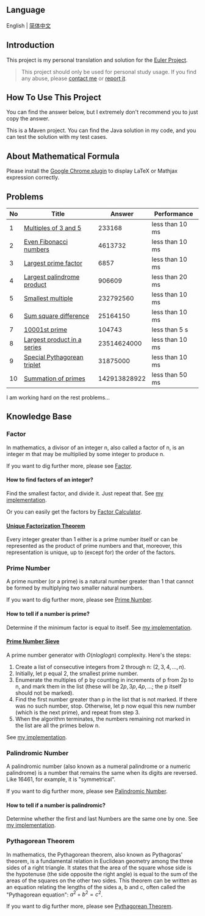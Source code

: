 ## Language

English | [简体中文](/README-zh_CN.md)

## Introduction

This project is my personal translation and solution for the [Euler Project](https://projecteuler.net/). 

> This project should only be used for personal study usage. If you find any abuse, please [contact me](mailto:er_tzw@163.com) or [report it](https://github.com/jackeggie/project-euler/issues/new).

## How To Use This Project

You can find the answer below, but I extremely don't recommend you to just copy the answer.

This is a Maven project. You can find the Java solution in my code, and you can test the solution with my test cases.

## About Mathematical Formula

Please install the [Google Chrome plugin](https://github.com/orsharir/github-mathjax) to display LaTeX or Mathjax expression correctly.

## Problems

| No   | Title                                                                        | Answer       | Performance     |
| ---- | ---------------------------------------------------------------------------- | ------------ | --------------- |
| 1    | [Multiples of 3 and 5](/src/main/java/name/jacktang/projecteuler/_1)         | 233168       | less than 10 ms |
| 2    | [Even Fibonacci numbers](/src/main/java/name/jacktang/projecteuler/_2)       | 4613732      | less than 10 ms |
| 3    | [Largest prime factor](/src/main/java/name/jacktang/projecteuler/_3)         | 6857         | less than 10 ms |
| 4    | [Largest palindrome product](/src/main/java/name/jacktang/projecteuler/_4)   | 906609       | less than 20 ms |
| 5    | [Smallest multiple](/src/main/java/name/jacktang/projecteuler/_5)            | 232792560    | less than 10 ms |
| 6    | [Sum square difference](/src/main/java/name/jacktang/projecteuler/_6)        | 25164150     | less than 10 ms |
| 7    | [10001st prime](/src/main/java/name/jacktang/projecteuler/_7)                | 104743       | less than 5 s   |
| 8    | [Largest product in a series](/src/main/java/name/jacktang/projecteuler/_8)  | 23514624000  | less than 10 ms |
| 9    | [Special Pythagorean triplet](/src/main/java/name/jacktang/projecteuler/_9)  | 31875000     | less than 10 ms |
| 10   | [Summation of primes](/src/main/java/name/jacktang/projecteuler/_10)         | 142913828922 | less than 50 ms |

I am working hard on the rest problems...

## Knowledge Base

### Factor

In mathematics, a divisor of an integer n, also called a factor of n, is an integer m that may be multiplied by some integer to produce n.

If you want to dig further more, please see [Factor](https://en.wikipedia.org/wiki/Divisor).

#### How to find factors of an integer?

Find the smallest factor, and divide it. Just repeat that. See [my implementation](/src/main/java/name/jacktang/projecteuler/util/MathUtil.java).

Or you can easily get the factors by [Factor Calculator](https://www.calculator.net/factor-calculator.html).

#### [Unique Factorization Theorem](https://en.wikipedia.org/wiki/Fundamental_theorem_of_arithmetic)

Every integer greater than 1 either is a prime number itself or can be represented as the product of prime numbers and that, moreover, this representation is unique, up to (except for) the order of the factors.

### Prime Number

A prime number (or a prime) is a natural number greater than 1 that cannot be formed by multiplying two smaller natural numbers.

If you want to dig further more, please see [Prime Number](https://en.wikipedia.org/wiki/Prime_number).

#### How to tell if a number is prime?

Determine if the minimum factor is equal to itself. See [my implementation](/src/main/java/name/jacktang/projecteuler/util/MathUtil.java).

#### [Prime Number Sieve](https://en.wikipedia.org/wiki/Sieve_of_Eratosthenes)

A prime number generator with $O(n log log n)$ complexity. Here's the steps:

1. Create a list of consecutive integers from 2 through n: $(2, 3, 4, ..., n)$.
2. Initially, let p equal 2, the smallest prime number.
3. Enumerate the multiples of p by counting in increments of p from 2p to n, and mark them in the list (these will be $2p, 3p, 4p, ...$; the p itself should not be marked).
4. Find the first number greater than p in the list that is not marked. If there was no such number, stop. Otherwise, let p now equal this new number (which is the next prime), and repeat from step 3.
5. When the algorithm terminates, the numbers remaining not marked in the list are all the primes below n.

See [my implementation](/src/main/java/name/jacktang/projecteuler/util/MathUtil.java).

### Palindromic Number

A palindromic number (also known as a numeral palindrome or a numeric palindrome) is a number that remains the same when its digits are reversed. Like 16461, for example, it is "symmetrical".

If you want to dig further more, please see [Palindromic Number](https://en.wikipedia.org/wiki/Palindromic_number).

#### How to tell if a number is palindromic?

Determine whether the first and last Numbers are the same one by one. See [my implementation](/src/main/java/name/jacktang/projecteuler/util/MathUtil.java).

### Pythagorean Theorem

In mathematics, the Pythagorean theorem, also known as Pythagoras' theorem, is a fundamental relation in Euclidean geometry among the three sides of a right triangle. It states that the area of the square whose side is the hypotenuse (the side opposite the right angle) is equal to the sum of the areas of the squares on the other two sides. This theorem can be written as an equation relating the lengths of the sides a, b and c, often called the "Pythagorean equation": $a^2 + b^2 = c^2$.

If you want to dig further more, please see [Pythagorean Theorem](https://en.wikipedia.org/wiki/Pythagorean_theorem).
